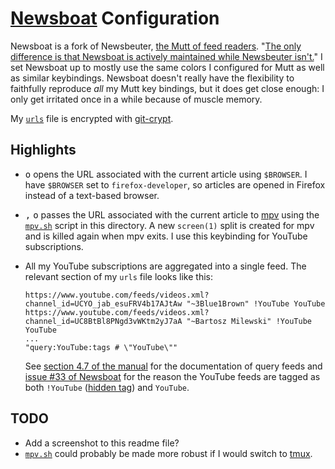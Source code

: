 # [Newsboat](https://newsboat.org) Configuration

Newsboat is a fork of Newsbeuter, [the Mutt of feed readers][1].  "[The only difference
is that Newsboat is actively maintained while Newsbeuter isn't.][Newsboat]"  I set
Newsboat up to mostly use the same colors I configured for Mutt as well as similar
keybindings.  Newsboat doesn't really have the flexibility to faithfully reproduce *all*
my Mutt key bindings, but it does get close enough: I only get irritated once in a while
because of muscle memory.

My [`urls`](urls) file is encrypted with [git-crypt][].

## Highlights

*   <kbd>o</kbd> opens the URL associated with the current article using `$BROWSER`.  I
    have `$BROWSER` set to `firefox-developer`, so articles are opened in Firefox instead
    of a text-based browser.
*   <kbd>,</kbd> <kbd>o</kbd> passes the URL associated with the current article to
    [mpv][] using the [`mpv.sh`](mpv.sh) script in this directory.  A new `screen(1)`
    split is created for mpv and is killed again when mpv exits.  I use this keybinding
    for YouTube subscriptions.
*   All my YouTube subscriptions are aggregated into a single feed.  The relevant section
    of my `urls` file looks like this:

        https://www.youtube.com/feeds/videos.xml?channel_id=UCYO_jab_esuFRV4b17AJtAw "~3Blue1Brown" !YouTube YouTube
        https://www.youtube.com/feeds/videos.xml?channel_id=UC8BtBl8PNgd3vWKtm2yJ7aA "~Bartosz Milewski" !YouTube YouTube
        ...
        "query:YouTube:tags # \"YouTube\""

    See [section 4.7 of the manual][2] for the documentation of query feeds and [issue #33
    of Newsboat][3] for the reason the YouTube feeds are tagged as both `!YouTube`
    ([hidden tag][4]) and `YouTube`.

## TODO

*   Add a screenshot to this readme file?
*   [`mpv.sh`](mpv.sh) could probably be made more robust if I would switch to [tmux][].

[1]: https://zedshaw.com/archive/i-want-the-mutt-of-feed-readers/
[git-crypt]: https://github.com/AGWA/git-crypt
[mpv]: https://github.com/mpv-player/mpv
[2]: file:///usr/share/doc/newsboat/newsboat.html#_query_feeds
[3]: https://github.com/newsboat/newsboat/issues/33
[4]: file:///usr/share/doc/newsboat/newsboat.html#_tagging
[Newsboat]: https://github.com/newsboat/newsboat
[tmux]: https://github.com/tmux/tmux

<!-- vim: set tw=90 sts=-1 sw=4 et spell: -->
